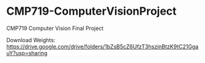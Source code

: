 # CMP719-ComputerVisionProject
CMP719 Computer Vision Final Project

Download Weights: https://drive.google.com/drive/folders/1bZsB5cZ6UfzT3hszinBtzK9tC21GgauY?usp=sharing
